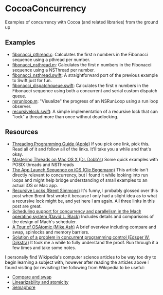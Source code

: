 CocoaConcurrency
================

Examples of concurrency with Cocoa (and related libraries) from the ground up

## Examples
- [fibonacci_pthread.c](fibonacci_pthread.c): Calculates the first n numbers in the Fibonacci sequence using a pthread per number.
- [fibonacci_nsthread.m](fibonacci_nsthread.m): Calculates the first n numbers in the Fibonacci sequence using a NSThread per number.
- [fibonacci_nsthread.swift](fibonacci_nsthread.swift): A straightforward port of the previous example to Swift just for fun.
- [fibonacci_dispatchqueue.swift](fibonacci_dispatchqueue.swift): Calculates the first n numbers in the Fibonacci sequence using both a concurrent and serial custom dispatch queue.
- [nsrunloop.m](nsrunloop.m): "Visualize" the progress of an NSRunLoop using a run loop observer.
- [recursivelock.swift](recursivelock.swift): A simple implementation of a recursive lock that can "lock" a thread more than once without deadlocking.

## Resources
- [Threading Programming Guide (Apple)](https://developer.apple.com/library/mac/documentation/Cocoa/Conceptual/Multithreading/Introduction/Introduction.html) If you pick one link, pick this. Read all of it and follow all of the links. It'll take you a while and that's okay.
- [Mastering Threads on Mac OS X (Dr. Dobb's)](http://www.drdobbs.com/parallel/mastering-threads-on-macos-x/232602177) Some quick examples with POSIX threads and NSThreads
- [The App Launch Sequence on iOS (Ole Begemann)](http://oleb.net/blog/2011/06/app-launch-sequence-ios/) This article isn't directly relevant to concurrency, but I found it while looking into run loops and might help bridge understanding of small examples to an actual iOS or Mac app.
- [Recursive Locks (Brent Simmons)](http://inessential.com/2013/09/24/recursive_locks) It's funny, I probably glossed over this post when Brent first wrote it because I only had a slight idea as to what a recursive lock might be, and yet here I am again. All three links in this post are great.
- [Scheduling support for concurrency and parallelism in the Mach operating system (David L. Black)](http://repository.cmu.edu/cgi/viewcontent.cgi?article=2949&context=compsci) Includes details and comparisons of the design of Mach's scheduler. 
- [A Tour of OSAtomic (Mike Ash)](https://www.mikeash.com/pyblog/friday-qa-2011-03-04-a-tour-of-osatomic.html) A brief overview including compare and swap, spinlocks and memory barriers.
- [Solution of a problem in concurrent programming control (Edsger W. Dijkstra)](http://dl.acm.org/citation.cfm?id=944331.944352) It took me a while to fully understand the proof. Run through it a few times and take some notes.

I personally find Wikipedia's computer science articles to be way too dry to begin learning a subject with, however after reading the articles above I found visiting (or revisiting) the following from Wikipedia to be useful:

- [Compare and swap](http://en.wikipedia.org/wiki/Compare-and-swap)
- [Linearizability and atomicity](http://en.wikipedia.org/wiki/Atomic_(computer_science))
- [Semaphore](http://en.wikipedia.org/wiki/Semaphore_(programming))
